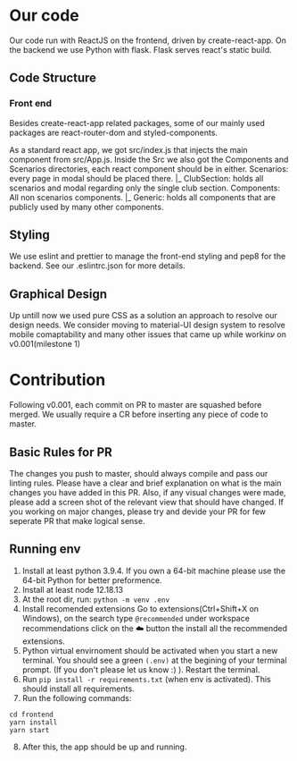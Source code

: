 # Our code #
Our code run with ReactJS on the frontend, driven by create-react-app. 
On the backend we use Python with flask. Flask serves react's static build.

## Code Structure ##

### Front end ###
Besides create-react-app related packages, some of our mainly used packages are react-router-dom and styled-components.

As a standard react app, we got src/index.js that injects the main component from src/App.js. Inside the Src we also got the Components and Scenarios directories, each react component should be in either.
Scenarios: every page in modal should be placed there.
|_ ClubSection: holds all scenarios and modal regarding only the single club section.
Components: All non scenarios components.
|_ Generic: holds all components that are publicly used by many other components.

## Styling ## 
We use eslint and prettier to manage the front-end styling and pep8 for the backend. See our .eslintrc.json for more details.

## Graphical Design ##
Up untill now we used pure CSS as a solution an approach to resolve our design needs. We consider moving to material-UI design system to resolve mobile comaptability and many other issues that came up while workinע on v0.001(milestone 1)

# Contribution #
Following v0.001, each commit on PR to master are squashed before merged. We usually require a CR before inserting any piece of code to master.

## Basic Rules for PR ##
The changes you push to master, should always compile and pass our linting rules.
Please have a clear and brief explanation on what is the main changes you have added in this PR. Also, if any visual changes were made, please add a screen shot of the relevant view that should have changed.
If you working on major changes, please try and devide your PR for few seperate PR that make logical sense.

## Running env ##
1. Install at least python 3.9.4. If you own a 64-bit machine please use the 64-bit Python for better preformence.
2. Install at least node 12.18.13
3. At the root dir, run: `python -m venv .env`
4. Install recomended extensions Go to extensions(Ctrl+Shift+X on Windows), on the search type `@recommended` under workspace recommendations click on the ☁️ button the install all the recommended extensions.
5. Python virtual envirnoment should be activated when you start a new terminal. You should see a green `(.env)` at the begining of your terminal prompt. (If you don't please let us know :) ). Restart the terminal.
6. Run `pip install -r requirements.txt` (when env is activated). This should install all requirements.
7. Run the following commands:
```
cd frontend
yarn install
yarn start
```
8. After this, the app should be up and running.
